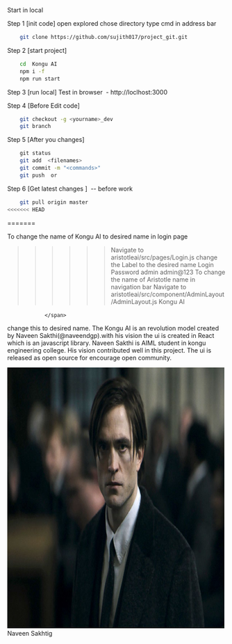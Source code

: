 
Start in local

Step 1 [init code]
	open explored chose directory 
	type cmd in address bar
```sh
	git clone https://github.com/sujith017/project_git.git
```
Step 2 [start project]
```sh
	cd  Kongu AI
	npm i -f 
	npm run start
```
	 
	

Step 3	[run local]
	Test in browser  - http://loclhost:3000 
	
Step 4 [Before Edit code]
```sh
	git checkout -g <yourname>_dev 
	git branch
``` 
	
Step 5 [After you changes] 
```sh
  	git status
	git add  <filenames>
	git commit -m "<commands>"
	git push  or 
```
Step 6 [Get latest changes ]  -- before work
```sh
	git pull origin master 
<<<<<<< HEAD
```
=======


To change the name of Kongu AI to desired name in login page
>>>>>>Navigate to aristotleai/src/pages/Login.js
>>>>>>change the Label to the desired name
Login Password 
admin 
admin@123
To change the name of Aristotle name in navigation bar 
>>>>>> Navigate to aristotleai/src/component/AdminLayout/AdminLayout.js
>>>>>><span className="mt-1 ms-1 sidebar-text">
                            Kongu AI
          
                </span>
change this to desired name.
The Kongu AI is an revolution model created by Naveen Sakthi(@naveendgp).with his vision the ui is created in React which is an javascript library.
Naveen Sakthi is AIML student in kongu engineering college.
His vision contributed well in this project.
The ui is released as open source for encourage open community.

 <img src="/public/assets/img/naveen.jpg"  width="500" height="600"> 
														Naveen Sakhtig

